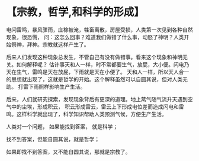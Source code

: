 # 【宗教，哲学,和科学的形成】

电闪雷鸣，暴风骤雨，庄稼被淹，牲畜离散，房屋受损，人类第一次见到各种自然现象，很恐慌，
问：这怎么回事？难道我们做错了什么事，动怒了神明？人类开始祭神，拜神。宗教就这样产生了。

后来人们发现这种现象总发生，不管自己有没有做错事。看来这个现象和神明无关。如何解释呢？ 
估计事天和人一样，时不常都要生气，放屁，大小便。闪电乃天在生气，雷鸣是天在放屁，下雨就是天在小便了。
天和人一样，所以天人合一的思想就出现了，这就是哲学的开始。这个解释虽然可以自圆其说，但对人类无助。
打雷下雨照样影响生产生活。

后来，人们就研究探索，发现现象背后有更深的道理。地上蒸气随气流升天遇到空气中的尘埃，形成积云，
积云形成雷云，雷云上下形成电位差而造成闪电和雷鸣。这样科学就出现了，科学知识帮助人类预测气候，方便生产生活。

人类对一个问题， 如果能找到答案， 就是科学；

找不到答案，但能自圆其说，就是哲学；

如果即找不到答案，又不能自圆其说，那就是宗教了。